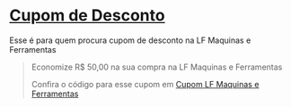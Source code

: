 # [Cupom de Desconto](https://github.com/CupomDeDesconto/Promocoes/blob/main/README.md)
Esse é para quem procura cupom de desconto na LF Maquinas e Ferramentas
<blockquote cite="https://asasdodesconto.com/desconto/economize-rs-5000-na-sua-compra-na-lf-maquinas-e-ferramentas-2051718"><p>Economize R$ 50,00 na sua compra na LF Maquinas e Ferramentas</p><footer>Confira o código para esse cupom em <a href="https://asasdodesconto.com/desconto/economize-rs-5000-na-sua-compra-na-lf-maquinas-e-ferramentas-2051718">Cupom LF Maquinas e Ferramentas</a></footer></blockquote>